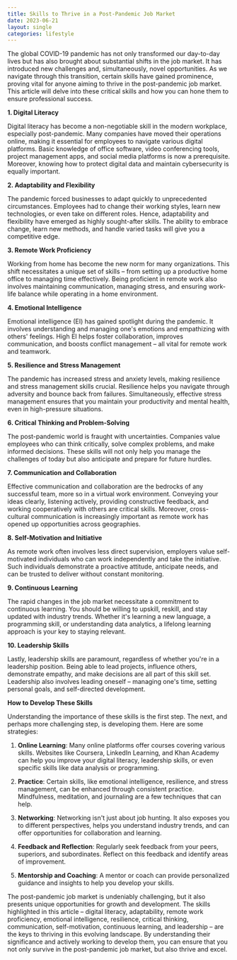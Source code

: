 ```yaml
---
title: Skills to Thrive in a Post-Pandemic Job Market
date: 2023-06-21
layout: single
categories: lifestyle
---
```

The global COVID-19 pandemic has not only transformed our day-to-day lives but has also brought about substantial shifts in the job market. It has introduced new challenges and, simultaneously, novel opportunities. As we navigate through this transition, certain skills have gained prominence, proving vital for anyone aiming to thrive in the post-pandemic job market. This article will delve into these critical skills and how you can hone them to ensure professional success.

**1. Digital Literacy**

Digital literacy has become a non-negotiable skill in the modern workplace, especially post-pandemic. Many companies have moved their operations online, making it essential for employees to navigate various digital platforms. Basic knowledge of office software, video conferencing tools, project management apps, and social media platforms is now a prerequisite. Moreover, knowing how to protect digital data and maintain cybersecurity is equally important.

**2. Adaptability and Flexibility**

The pandemic forced businesses to adapt quickly to unprecedented circumstances. Employees had to change their working styles, learn new technologies, or even take on different roles. Hence, adaptability and flexibility have emerged as highly sought-after skills. The ability to embrace change, learn new methods, and handle varied tasks will give you a competitive edge.

**3. Remote Work Proficiency**

Working from home has become the new norm for many organizations. This shift necessitates a unique set of skills – from setting up a productive home office to managing time effectively. Being proficient in remote work also involves maintaining communication, managing stress, and ensuring work-life balance while operating in a home environment.

**4. Emotional Intelligence**

Emotional intelligence (EI) has gained spotlight during the pandemic. It involves understanding and managing one's emotions and empathizing with others' feelings. High EI helps foster collaboration, improves communication, and boosts conflict management – all vital for remote work and teamwork.

**5. Resilience and Stress Management**

The pandemic has increased stress and anxiety levels, making resilience and stress management skills crucial. Resilience helps you navigate through adversity and bounce back from failures. Simultaneously, effective stress management ensures that you maintain your productivity and mental health, even in high-pressure situations.

**6. Critical Thinking and Problem-Solving**

The post-pandemic world is fraught with uncertainties. Companies value employees who can think critically, solve complex problems, and make informed decisions. These skills will not only help you manage the challenges of today but also anticipate and prepare for future hurdles.

**7. Communication and Collaboration**

Effective communication and collaboration are the bedrocks of any successful team, more so in a virtual work environment. Conveying your ideas clearly, listening actively, providing constructive feedback, and working cooperatively with others are critical skills. Moreover, cross-cultural communication is increasingly important as remote work has opened up opportunities across geographies.

**8. Self-Motivation and Initiative**

As remote work often involves less direct supervision, employers value self-motivated individuals who can work independently and take the initiative. Such individuals demonstrate a proactive attitude, anticipate needs, and can be trusted to deliver without constant monitoring.

**9. Continuous Learning**

The rapid changes in the job market necessitate a commitment to continuous learning. You should be willing to upskill, reskill, and stay updated with industry trends. Whether it's learning a new language, a programming skill, or understanding data analytics, a lifelong learning approach is your key to staying relevant.

**10. Leadership Skills**

Lastly, leadership skills are paramount, regardless of whether you're in a leadership position. Being able to lead projects, influence others, demonstrate empathy, and make decisions are all part of this skill set. Leadership also involves leading oneself – managing one's time, setting personal goals, and self-directed development.

**How to Develop These Skills**

Understanding the importance of these skills is the first step. The next, and perhaps more challenging step, is developing them. Here are some strategies:

1. **Online Learning**: Many online platforms offer courses covering various skills. Websites like Coursera, LinkedIn Learning, and Khan Academy can help you improve your digital literacy, leadership skills, or even specific skills like data analysis or programming.

2. **Practice**: Certain skills, like emotional intelligence, resilience, and stress management, can be enhanced through consistent practice. Mindfulness, meditation, and journaling are a few techniques that can help.

3. **Networking**: Networking isn't just about job hunting. It also exposes you to different perspectives, helps you understand industry trends, and can offer opportunities for collaboration and learning.

4. **Feedback and Reflection**: Regularly seek feedback from your peers, superiors, and subordinates. Reflect on this feedback and identify areas of improvement.

5. **Mentorship and Coaching**: A mentor or coach can provide personalized guidance and insights to help you develop your skills.

The post-pandemic job market is undeniably challenging, but it also presents unique opportunities for growth and development. The skills highlighted in this article – digital literacy, adaptability, remote work proficiency, emotional intelligence, resilience, critical thinking, communication, self-motivation, continuous learning, and leadership – are the keys to thriving in this evolving landscape. By understanding their significance and actively working to develop them, you can ensure that you not only survive in the post-pandemic job market, but also thrive and excel.